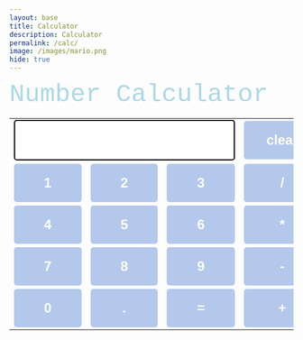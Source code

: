 ```yaml
---
layout: base
title: Calculator
description: Calculator
permalink: /calc/
image: /images/mario.png
hide: true
---
```


<html> 
<head> 
	<h style="color: lightblue; font-family: courier new; font-size:45">Number Calculator</h> 
	<script src="https://cdnjs.cloudflare.com/ajax/libs/mathjs/10.6.4/math.js" integrity="sha512-BbVEDjbqdN3Eow8+empLMrJlxXRj5nEitiCAK5A1pUr66+jLVejo3PmjIaucRnjlB0P9R3rBUs3g5jXc8ti+fQ==" crossorigin="anonymous" referrerpolicy="no-referrer"></script> 
	<style> 
		table {  
			margin-left: auto; 
			margin-right: auto; 
		} 
		input[type="button"] { 
			width: 100%; 
			padding: 20px 40px; 
			background-color: rgb(180,200, 235); 
			color: white; 
			font-size: 24px; 
			font-weight: bold; 
			border: none; 
			border-radius: 5px; 
		} 
		input[type="text"] { 
			padding: 20px 30px; 
			font-size: 24px; 
			font-weight: bold; 
			border: none; 
			border-radius: 5px; 
			border: 2px solid black; 
		} 
		.history { 
			margin-top: 20px; 
			color: black; 
			font-size: 20px; 
		} 
	</style> 
</head> 
<body> 
	<!-- Calculator Structure -->
	<table id="calcu"> 
		<tr> 
			<td colspan="3"><input type="text" id="result"></td> 
			<td><input type="button" value="clear" onclick="clr()" /> </td> 
		</tr> 
		<tr> 
			<td><input type="button" value="1" onclick="dis('1')"> </td> 
			<td><input type="button" value="2" onclick="dis('2')"> </td> 
			<td><input type="button" value="3" onclick="dis('3')"> </td> 
			<td><input type="button" value="/" onclick="dis('/')"> </td> 
		</tr> 
		<tr> 
			<td><input type="button" value="4" onclick="dis('4')"> </td> 
			<td><input type="button" value="5" onclick="dis('5')"> </td> 
			<td><input type="button" value="6" onclick="dis('6')"> </td> 
			<td><input type="button" value="*" onclick="dis('*')"> </td> 
		</tr> 
		<tr> 
			<td><input type="button" value="7" onclick="dis('7')"> </td> 
			<td><input type="button" value="8" onclick="dis('8')"> </td> 
			<td><input type="button" value="9" onclick="dis('9')"> </td> 
			<td><input type="button" value="-" onclick="dis('-')"> </td> 
		</tr> 
		<tr> 
			<td><input type="button" value="0" onclick="dis('0')"> </td> 
			<td><input type="button" value="." onclick="dis('.')"> </td> 
			<td><input type="button" value="=" onclick="solve()"> </td> 
			<td><input type="button" value="+" onclick="dis('+')"> </td> 
		</tr> 
	</table> 
	
